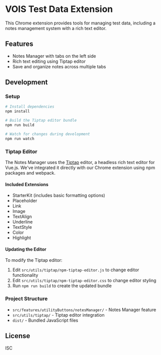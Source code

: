 # VOIS Test Data Extension

This Chrome extension provides tools for managing test data, including a notes management system with a rich text editor.

## Features

- Notes Manager with tabs on the left side
- Rich text editing using Tiptap editor
- Save and organize notes across multiple tabs

## Development

### Setup

```bash
# Install dependencies
npm install

# Build the Tiptap editor bundle
npm run build

# Watch for changes during development
npm run watch
```

### Tiptap Editor

The Notes Manager uses the [Tiptap](https://tiptap.dev/) editor, a headless rich text editor for Vue.js. We've integrated it directly with our Chrome extension using npm packages and webpack.

#### Included Extensions

- StarterKit (includes basic formatting options)
- Placeholder
- Link
- Image
- TextAlign
- Underline
- TextStyle
- Color
- Highlight

#### Updating the Editor

To modify the Tiptap editor:

1. Edit `src/utils/tiptap/npm-tiptap-editor.js` to change editor functionality
2. Edit `src/utils/tiptap/npm-tiptap-editor.css` to change editor styling
3. Run `npm run build` to create the updated bundle

### Project Structure

- `src/features/utilityButtons/notesManager/` - Notes Manager feature
- `src/utils/tiptap/` - Tiptap editor integration
- `dist/` - Bundled JavaScript files

## License

ISC 